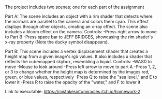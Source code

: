 The project includes two scenes; one for each part of the assignment

Part A:
The scene includes an object with a rim shader that detects where the normals are parallel to the camera and colors them cyan. This effect displays through other objects, creating an x-ray effect. The scene also includes a bloom effect on the camera.
Controls: 
-Press right arrow to move to Part B
-Press space bar to JEFF BRIDGES, showcasing the rim shader's x-ray property (Note the ducky symbol disappears).

Part B:
This scene includes a vertex displacement shader that creates a height map from a given image's rgb values. It also includes a shader that reflects the cubemapped skybox, resembling a liquid.
Controls:
-WASD to move
-Mouse to look around
-Press left arrow to move to part A
-Press 1, 2, or 3 to change whether the height map is determined by the images red, green, or blue values, respectively
-Press Q to raise the "sea level," and E to lower it
-Press R to raise the opacity of the "water," and F to lower it

Link to executable:
https://mistakesintomiracles.itch.io/homework-2
